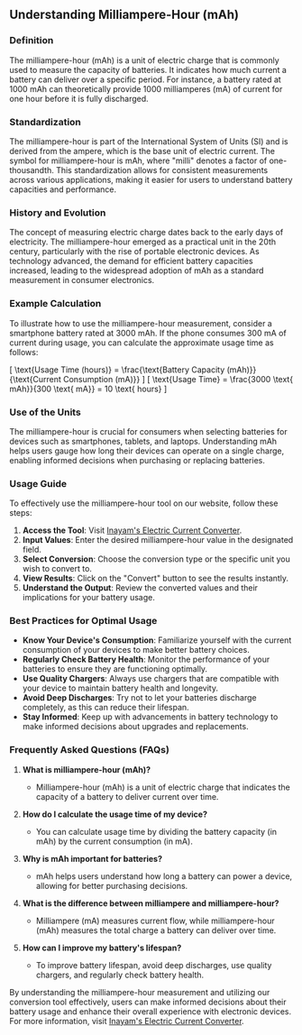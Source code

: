 ## Understanding Milliampere-Hour (mAh)

### Definition
The milliampere-hour (mAh) is a unit of electric charge that is commonly used to measure the capacity of batteries. It indicates how much current a battery can deliver over a specific period. For instance, a battery rated at 1000 mAh can theoretically provide 1000 milliamperes (mA) of current for one hour before it is fully discharged.

### Standardization
The milliampere-hour is part of the International System of Units (SI) and is derived from the ampere, which is the base unit of electric current. The symbol for milliampere-hour is mAh, where "milli" denotes a factor of one-thousandth. This standardization allows for consistent measurements across various applications, making it easier for users to understand battery capacities and performance.

### History and Evolution
The concept of measuring electric charge dates back to the early days of electricity. The milliampere-hour emerged as a practical unit in the 20th century, particularly with the rise of portable electronic devices. As technology advanced, the demand for efficient battery capacities increased, leading to the widespread adoption of mAh as a standard measurement in consumer electronics.

### Example Calculation
To illustrate how to use the milliampere-hour measurement, consider a smartphone battery rated at 3000 mAh. If the phone consumes 300 mA of current during usage, you can calculate the approximate usage time as follows:

\[
\text{Usage Time (hours)} = \frac{\text{Battery Capacity (mAh)}}{\text{Current Consumption (mA)}}
\]
\[
\text{Usage Time} = \frac{3000 \text{ mAh}}{300 \text{ mA}} = 10 \text{ hours}
\]

### Use of the Units
The milliampere-hour is crucial for consumers when selecting batteries for devices such as smartphones, tablets, and laptops. Understanding mAh helps users gauge how long their devices can operate on a single charge, enabling informed decisions when purchasing or replacing batteries.

### Usage Guide
To effectively use the milliampere-hour tool on our website, follow these steps:

1. **Access the Tool**: Visit [Inayam's Electric Current Converter](https://www.inayam.co/unit-converter/electric_current).
2. **Input Values**: Enter the desired milliampere-hour value in the designated field.
3. **Select Conversion**: Choose the conversion type or the specific unit you wish to convert to.
4. **View Results**: Click on the "Convert" button to see the results instantly.
5. **Understand the Output**: Review the converted values and their implications for your battery usage.

### Best Practices for Optimal Usage
- **Know Your Device's Consumption**: Familiarize yourself with the current consumption of your devices to make better battery choices.
- **Regularly Check Battery Health**: Monitor the performance of your batteries to ensure they are functioning optimally.
- **Use Quality Chargers**: Always use chargers that are compatible with your device to maintain battery health and longevity.
- **Avoid Deep Discharges**: Try not to let your batteries discharge completely, as this can reduce their lifespan.
- **Stay Informed**: Keep up with advancements in battery technology to make informed decisions about upgrades and replacements.

### Frequently Asked Questions (FAQs)

1. **What is milliampere-hour (mAh)?**
   - Milliampere-hour (mAh) is a unit of electric charge that indicates the capacity of a battery to deliver current over time.

2. **How do I calculate the usage time of my device?**
   - You can calculate usage time by dividing the battery capacity (in mAh) by the current consumption (in mA).

3. **Why is mAh important for batteries?**
   - mAh helps users understand how long a battery can power a device, allowing for better purchasing decisions.

4. **What is the difference between milliampere and milliampere-hour?**
   - Milliampere (mA) measures current flow, while milliampere-hour (mAh) measures the total charge a battery can deliver over time.

5. **How can I improve my battery's lifespan?**
   - To improve battery lifespan, avoid deep discharges, use quality chargers, and regularly check battery health.

By understanding the milliampere-hour measurement and utilizing our conversion tool effectively, users can make informed decisions about their battery usage and enhance their overall experience with electronic devices. For more information, visit [Inayam's Electric Current Converter](https://www.inayam.co/unit-converter/electric_current).